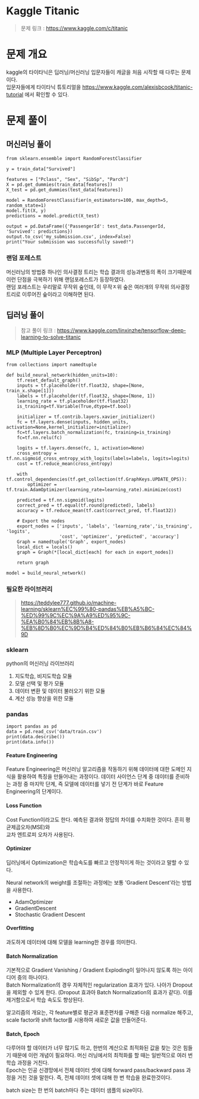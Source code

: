 # Kaggle Titanic

> 문제 링크 : <https://www.kaggle.com/c/titanic>
 
# 문제 개요
kaggle의 타이타닉은 딥러닝/머신러닝 입문자들이 캐글을 처음 시작할 때 다루는 문제이다.  
입문자들에게 타이타닉 튜토리얼을 <https://www.kaggle.com/alexisbcook/titanic-tutorial> 에서 확인할 수 있다.

# 문제 풀이

## 머신러닝 풀이
```
from sklearn.ensemble import RandomForestClassifier

y = train_data["Survived"]

features = ["Pclass", "Sex", "SibSp", "Parch"]
X = pd.get_dummies(train_data[features])
X_test = pd.get_dummies(test_data[features])

model = RandomForestClassifier(n_estimators=100, max_depth=5, random_state=1)
model.fit(X, y)
predictions = model.predict(X_test)

output = pd.DataFrame({'PassengerId': test_data.PassengerId, 'Survived': predictions})
output.to_csv('my_submission.csv', index=False)
print("Your submission was successfully saved!")
```

### 랜덤 포레스트
머신러닝의 방법중 하나인 의사결정 트리는 학습 결과의 성능과변동의 폭이 크기때문에 이런 단점을 극복하기 위해 랜덤포레스트가 등장하였다.  
랜덤 포레스트는 우리말로 무작위 숲인데, 이 무작ㅈ위 숲은 여러개의 무작위 의사결정트리로 이루어진 숲이라고 이해하면 된다.


## 딥러닝 풀이
> 참고 풀이 링크 : <https://www.kaggle.com/linxinzhe/tensorflow-deep-learning-to-solve-titanic>

### MLP (Multiple Layer Perceptron)
```
from collections import namedtuple

def build_neural_network(hidden_units=10):
    tf.reset_default_graph()
    inputs = tf.placeholder(tf.float32, shape=[None, train_x.shape[1]])
    labels = tf.placeholder(tf.float32, shape=[None, 1])
    learning_rate = tf.placeholder(tf.float32)
    is_training=tf.Variable(True,dtype=tf.bool)
    
    initializer = tf.contrib.layers.xavier_initializer()
    fc = tf.layers.dense(inputs, hidden_units, activation=None,kernel_initializer=initializer)
    fc=tf.layers.batch_normalization(fc, training=is_training)
    fc=tf.nn.relu(fc)
    
    logits = tf.layers.dense(fc, 1, activation=None)
    cross_entropy = tf.nn.sigmoid_cross_entropy_with_logits(labels=labels, logits=logits)
    cost = tf.reduce_mean(cross_entropy)
    
    with tf.control_dependencies(tf.get_collection(tf.GraphKeys.UPDATE_OPS)):
        optimizer = tf.train.AdamOptimizer(learning_rate=learning_rate).minimize(cost)

    predicted = tf.nn.sigmoid(logits)
    correct_pred = tf.equal(tf.round(predicted), labels)
    accuracy = tf.reduce_mean(tf.cast(correct_pred, tf.float32))

    # Export the nodes 
    export_nodes = ['inputs', 'labels', 'learning_rate','is_training', 'logits',
                    'cost', 'optimizer', 'predicted', 'accuracy']
    Graph = namedtuple('Graph', export_nodes)
    local_dict = locals()
    graph = Graph(*[local_dict[each] for each in export_nodes])

    return graph

model = build_neural_network()
```

### 필요한 라이브러리

> <https://teddylee777.github.io/machine-learning/sklearn%EC%99%80-pandas%EB%A5%BC-%ED%99%9C%EC%9A%A9%ED%95%9C-%EA%B0%84%EB%8B%A8-%EB%8D%B0%EC%9D%B4%ED%84%B0%EB%B6%84%EC%84%9D>

### sklearn
python의 머신러닝 라이브러리  
1. 지도학습, 비지도학습 모듈  
2. 모델 선택 및 평가 모듈  
3. 데이터 변환 및 데이터 불러오기 위한 모듈 
4. 계산 성능 향상을 위한 모듈

### pandas
```
import pandas as pd
data = pd.read_csv('data/train.csv')
print(data.describe())
print(data.info())
```

#### Feature Engineering
Feature Engineering은 머신러닝 알고리즘을 작동하기 위해 데이터에 대한 도메인 지식을 활용하여 특징을 만들어내는 과정이다. 데이터 사이언스 단계 중 데이터를 준비하는 과정 중 마지막 단계, 즉 모델에 데이터를 넣기 전 단계가 바로 Feature Engineering의 단계이다.

#### Loss Function
Cost Function이라고도 한다. 예측된 결과와 정답의 차이를 수치화한 것이다. 흔히 평균제곱오차(MSE)와  
교차 엔트로피 오차가 사용된다.  

#### Optimizer
딥러닝에서 Optimization은 학습속도를 빠르고 안정적이게 하는 것이라고 말할 수 있다.  

Neural network의 weight를 조절하는 과정에는 보통 'Gradient Descent'라는 방법을 사용한다.

- AdamOptimizer
- GradientDescent
- Stochastic Gradient Descent

#### Overfitting
과도하게 데이터에 대해 모델을 learning한 경우를 의미한다.  

#### Batch Normalization
기본적으로 Gradient Vanishing / Gradient Exploding이 일어나지 않도록 하는 아이디어 중의 하나이다.  
Batch Normalization의 경우 자체적인 regularization 효과가 있다. 나아가 Dropout을 제외할 수 있게 한다. (Dropout 효과아 Batch Normalization의 효과가 같다). 이를 제거함으로서 학습 속도도 향상된다.

알고리즘의 개요는, 각 feature별로 평균과 표준편차를 구해준 다음 normalize 해주고, scale factor와 shift factor를 시용하여 새로운 값을 만들어준다.

#### Batch, Epoch
다루어야 할 데이터가 너무 많기도 하고, 한번의 계산으로 최적화된 값을 찾는 것은 힘들기 때문에 이런 개념이 필요하다. 머신 러닝에서의 최적화를 할 때는 일반적으로 여러 번 학습 과정을 거친다.  
Epoch는 인공 신경망에서 전체 데이터 셋에 대해 forward pass/backward pass 과정을 거친 것을 말한다. 즉, 전체 데이터 셋에 대해 한 번 학습을 완료한것이다.  

batch size는 한 번의 batch마다 주는 데이터 샘플의 size이다. 